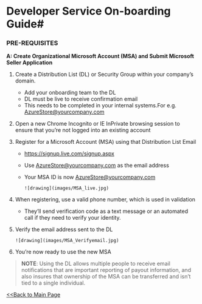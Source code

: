 # **Developer Service On-boarding Guide**#

###  PRE-REQUISITES

**A: Create Organizational Microsoft Account (MSA) and Submit Microsoft Seller Application**

1. Create a Distribution List (DL) or Security Group within your company’s domain.

	* Add your onboarding team to the DL
	* DL must be live to receive confirmation email
	* This needs to be completed in your internal systems.For e.g. AzureStore@yourcompany.com


2.  Open a new Chrome Incognito or IE InPrivate browsing session to ensure that you’re not logged into an existing account
3.  Register for a Microsoft Account (MSA) using that Distribution List Email
	* https://signup.live.com/signup.aspx 
	* Use AzureStore@yourcompany.com as the email address
	* Your MSA ID is now AzureStore@yourcompany.com 


          ![drawing](images/MSA_live.jpg)

4. When registering, use a valid phone number, which is used in validation
	* They’ll send verification code as a text message or an automated call if they need to verify your identity.

5. Verify the email address sent to the DL


       ![drawing](images/MSA_Verifyemail.jpg)

6. You’re now ready to use the new MSA

>**NOTE**: Using the DL allows multiple people to receive email notifications that are important reporting of payout information, and also insures that ownership of the MSA can be transferred and isn’t tied to a single individual.



[<<Back to Main Page](1.0.Pre-Requisites.md)